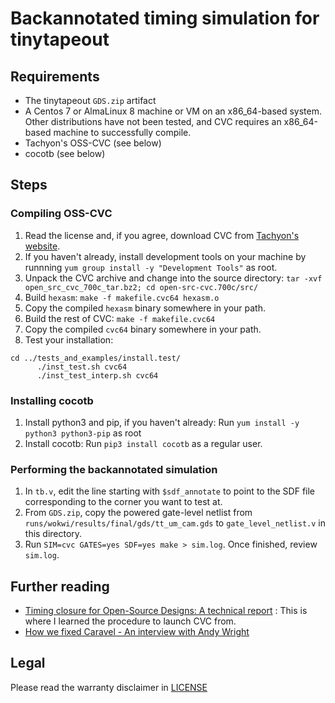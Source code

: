 # Backannotated timing simulation for tinytapeout

## Requirements

* The tinytapeout `GDS.zip` artifact
* A Centos 7 or AlmaLinux 8 machine or VM on an x86\_64-based system. Other
  distributions have not been tested, and CVC requires an x86\_64-based machine
  to successfully compile.
* Tachyon's OSS-CVC (see below)
* cocotb (see below)

## Steps

### Compiling OSS-CVC

1. Read the license and, if you agree, download CVC from
   [Tachyon's website](http://www.tachyon-da.com/).
2. If you haven't already, install development tools on your machine by runnning
   `yum group install -y "Development Tools"` as root.
3. Unpack the CVC archive and change into the source directory: 
   `tar -xvf open_src_cvc_700c_tar.bz2; cd open-src-cvc.700c/src/`
4. Build `hexasm`: `make -f makefile.cvc64 hexasm.o`
5. Copy the compiled `hexasm` binary somewhere in your path.
6. Build the rest of CVC: `make -f makefile.cvc64`
7. Copy the compiled `cvc64` binary somewhere in your path.
8. Test your installation:
```
cd ../tests_and_examples/install.test/
      ./inst_test.sh cvc64
      ./inst_test_interp.sh cvc64
```

### Installing cocotb

1. Install python3 and pip, if you haven't already:
   Run `yum install -y python3 python3-pip` as root
2. Install cocotb: Run `pip3 install cocotb` as a regular user.

### Performing the backannotated simulation

1. In `tb.v`, edit the line starting with `$sdf_annotate` to point to the SDF
   file corresponding to the corner you want to test at.
2. From `GDS.zip`, copy the powered gate-level netlist from
   `runs/wokwi/results/final/gds/tt_um_cam.gds` to `gate_level_netlist.v`
   in this directory.
3. Run `SIM=cvc GATES=yes SDF=yes make > sim.log`. Once finished, review
   `sim.log`.

## Further reading

* [Timing closure for Open-Source Designs: A technical
  report](https://docs.google.com/document/d/13J1AY1zhzxur8vaFs3rRW9ZWX113rSDs63LezOOoXZ8/edit) : This is where I learned the procedure to launch CVC from.
* [How we fixed Caravel - An interview with Andy
  Wright](https://www.youtube.com/watch?v=F377UouYr7Y)

## Legal

Please read the warranty disclaimer in [LICENSE](../LICENSE)

